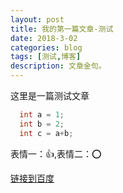 ```yaml
---
layout: post
title: 我的第一篇文章-测试
date: 2018-3-02
categories: blog
tags: [测试,博客]
description: 文章金句。
---
```


这里是一篇测试文章
``` c++
  int a = 1;
  int b = 2;
  int c = a+b;
```
表情一：:+1:,表情二：:o:

[链接到百度](https://www.baidu.com "百度")  








